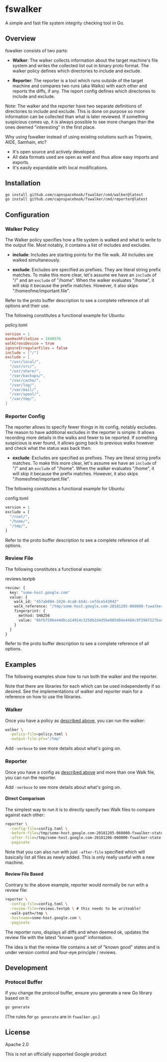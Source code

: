 # fswalker

A simple and fast file system integrity checking tool in Go.

## Overview

fswalker consists of two parts:

*   **Walker**: The walker collects information about the target machine's file
    system and writes the collected list out in binary proto format. The walker
    policy defines which directories to include and exclude.

*   **Reporter**: The reporter is a tool which runs outside of the target
    machine and compares two runs (aka Walks) with each other and reports the
    diffs, if any. The report config defines which
    directories to include and exclude.

Note: The walker and the reporter have two separate definitions of directories
to include and exclude. This is done on purpose so more information can be
collected than what is later reviewed. If something suspicious comes up, it is
always possible to see more changes than the ones deemed "interesting" in the
first place.

Why using fswalker instead of using existing solutions such as Tripwire,
AIDE, Samhain, etc?

*  It's open source and actively developed.
*  All data formats used are open as well and thus allow easy imports and
   exports.
*  It's easily expandable with local modifications.

## Installation

```sh
go install github.com/capnspacehook/fswalker/cmd/walker@latest
go install github.com/capnspacehook/fswalker/cmd/reporter@latest
```

## Configuration

### Walker Policy

The Walker policy specifies how a file system is walked and what to write to the
output file. Most notably, it contains a list of includes and excludes.

*  **include**: Includes are starting points for the file walk. All includes are
   walked simultaneously.

*  **exclude**: Excludes are specified as prefixes. They are literal string
   prefix matches. To make this more clear, let's assume we have an `include` of
   "/" and an `exclude` of "/home". When the walker evaluates "/home", it
   will skip it because the prefix matches. However, it also skips
   "/homeofme/important.file".

Refer to the proto buffer description to see a complete reference of all
options and their use.

The following constitutes a functional example for Ubuntu:

policy.toml

```toml
version = 1
maxHashFileSize = 1048576
walkCrossDevice = true
ignoreIrregularFiles = false
include = ["/"]
exclude = [
  "/usr/local/",
  "/usr/src/",
  "/usr/share/",
  "/var/backups/",
  "/var/cache/",
  "/var/log/",
  "/var/mail/",
  "/var/spool/",
  "/var/tmp/",
]
```

### Reporter Config

The reporter allows to specify fewer things in its config, notably excludes.
The reason to have additional excludes in the reporter is simple: It allows
recording more details in the walks and fewer to be reported. If something
suspicious is ever found, it allows going back to previous walks however and
check what the status was back then.

*  **exclude**: Excludes are specified as prefixes. They are literal string
   prefix matches. To make this more clear, let's assume we have an `include` of
   "/" and an `exclude` of "/home". When the walker evaluates "/home", it
   will skip it because the prefix matches. However, it also skips
   "/homeofme/important.file".

The following constitutes a functional example for Ubuntu:

config.toml

```protobuf
version = 1
exclude = [
  "/root/",
  "/home/",
  "/tmp/",
]
```

Refer to the proto buffer description to see a complete reference of all
options.

### Review File

The following constitutes a functional example:

reviews.textpb

```protobuf
review: {
  key: "some-host.google.com"
  value: {
    walk_id: "457ab084-2426-4ca8-b54c-cefdce543042"
    walk_reference: "/tmp/some-host.google.com-20181205-060000-fswalker-state.pb"
    fingerprint: {
      method: SHA256
      value: "0bfb7506e44dbca14914c3250b2d4d5be005d0de4460c9f298f227bac096f642"
    }
  }
}
```

Refer to the proto buffer description to see a complete reference of all
options.

## Examples

The following examples show how to run both the walker and the reporter.

Note that there are libraries for each which can be used independently if so
desired. See the implementations of walker and reporter main for a reference on
how to use the libraries.

### Walker

Once you have a policy as [described above](#walker-policy), you can run the
walker:

```sh
walker \
  -policy-file=policy.toml \
  -output-file-pfx="/tmp"
```

Add `-verbose` to see more details about what's going on.

### Reporter

Once you have a config as [described above](#reporter-config) and more than one
Walk file, you can run the reporter.

Add `-verbose` to see more details about what's going on.

#### Direct Comparison

The simplest way to run it is to directly specify two Walk files to compare
against each other:

```sh
reporter \
  -config-file=config.toml \
  -before-file=/tmp/some-host.google.com-20181205-060000-fswalker-state.pb \
  -after-file=/tmp/some-host.google.com-20181206-060000-fswalker-state.pb \
  -paginate
```

Note that you can also run with just `-after-file` specified which will basically
list all files as newly added. This is only really useful with a new machine.

#### Review File Based

Contrary to the above example, reporter would normally be run with a review
file:

```sh
reporter \
  -config-file=config.toml \
  -review-file=reviews.textpb \ # this needs to be writeable!
  -walk-path=/tmp \
  -hostname=some-host.google.com \
  -paginate
```

The reporter runs, displays all diffs and when deemed ok, updates the review file
with the latest "known good" information.

The idea is that the review file contains a set of "known good" states and is
under version control and four-eye principle / reviews.

## Development

### Protocol Buffer

If you change the protocol buffer, ensure you generate a new Go library based on it:

```sh
go generate
```

(The rules for `go generate` are in `fswalker.go`.)

## License

Apache 2.0

This is not an officially supported Google product

